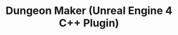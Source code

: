 ---
title: "Dungeon Maker (Unreal Engine 4 C++ Plugin)"
excerpt: "An open-souce dungeon generation algorithm, built in C++ for Unreal Engine 4."
tags:
  - link
  - Project
  - Open Source
  - Unreal Engine
link: https://github.com/Jay2645/DungeonMaker
---
